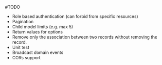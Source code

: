#TODO
* Role based authentication (can forbid from specific resources)
* Pagination
* Child model limits (e.g. max 5)
* Return values for options
* Remove only the association between two records without removing the record.
* Unit test
* Broadcast domain events
* CORs support
